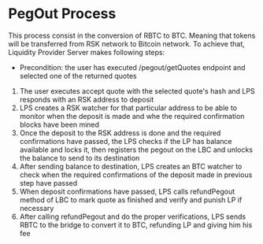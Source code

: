 # PegOut Process
This process consist in the conversion of RBTC to BTC. Meaning that tokens will be transferred from RSK network to Bitcoin network. To achieve that, Liquidity Provider Server makes following steps:

* Precondition: the user has executed /pegout/getQuotes endpoint and selected one of the returned quotes
1. The user executes accept quote with the selected quote's hash and LPS responds with an RSK address to deposit 
2. LPS creates a RSK watcher for that particular address to be able to monitor when the deposit is made and whe the required confirmation blocks have been mined
3. Once the deposit to the RSK address is done and the required confirmations have passed, the LPS checks if the LP has balance available and locks it, then registers the pegout on the LBC and unlocks the balance to send to its destination
4. After sending balance to destination, LPS creates an BTC watcher to check when the required confirmations of the deposit made in previous step have passed
5. When deposit confirmations have passed, LPS calls refundPegout method of LBC to mark quote as finished and verify and punish LP if necessary 
6. After calling refundPegout and do the proper verifications, LPS sends RBTC to the bridge to convert it to BTC, refunding LP and giving him his fee 